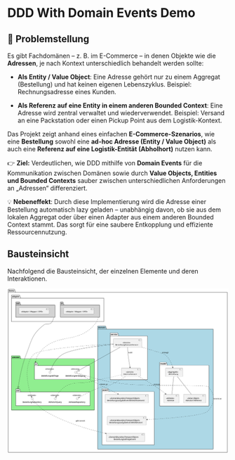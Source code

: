# DDD With Domain Events Demo

## 📌 Problemstellung

Es gibt Fachdomänen – z. B. im E-Commerce – in denen Objekte wie die **Adressen**, je nach Kontext unterschiedlich behandelt werden sollte:

* **Als Entity / Value Object**:
  Eine Adresse gehört nur zu einem Aggregat (Bestellung) und hat keinen eigenen Lebenszyklus.
  Beispiel: Rechnungsadresse eines Kunden.

* **Als Referenz auf eine Entity in einem anderen Bounded Context**:
  Eine Adresse wird zentral verwaltet und wiederverwendet.
  Beispiel: Versand an eine Packstation oder einen Pickup Point aus dem Logistik-Kontext.

Das Projekt zeigt anhand eines einfachen **E-Commerce-Szenarios**, wie eine **Bestellung** sowohl eine **ad-hoc Adresse (Entity / Value Object)** als auch eine **Referenz auf eine Logistik-Entität (Abholhort)** nutzen kann.

👉 **Ziel:** Verdeutlichen, wie DDD mithilfe von **Domain Events** für die Kommunikation zwischen Domänen sowie durch **Value Objects, Entities und Bounded Contexts** sauber zwischen unterschiedlichen Anforderungen an „Adressen“ differenziert.

💡 **Nebeneffekt**: Durch diese Implementierung wird die Adresse einer Bestellung automatisch lazy geladen – unabhängig davon, ob sie aus dem lokalen Aggregat oder über einen Adapter aus einem anderen Bounded Context stammt. Das sorgt für eine saubere Entkopplung und effiziente Ressourcennutzung.

## Bausteinsicht

Nachfolgend die Bausteinsicht, der einzelnen Elemente und deren Interaktionen.

![clean_architecture_domain_events.svg](assets/clean_architecture_domain_events.svg)

